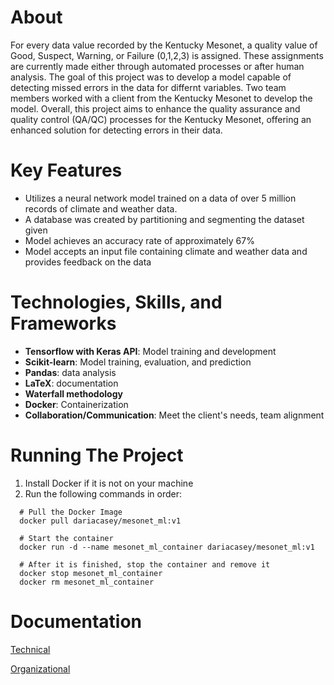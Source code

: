 # About
For every data value recorded by the Kentucky Mesonet, a quality value of Good, Suspect, Warning, or Failure (0,1,2,3) is assigned. These assignments are currently made either through 
automated processes or after human analysis. The goal of this project was to develop a model capable of detecting missed errors in the data for differnt variables. Two team 
members worked with a client from the Kentucky Mesonet to develop the model. Overall, this project aims to enhance the quality assurance and quality control (QA/QC) processes for the 
Kentucky Mesonet, offering an enhanced solution for detecting errors in their data.

# Key Features
  - Utilizes a neural network model trained on a data of over 5 million records of climate and weather data.
  - A database was created by partitioning and segmenting the dataset given
  - Model achieves an accuracy rate of approximately 67%
  - Model accepts an input file containing climate and weather data and provides feedback on the data

# Technologies, Skills, and Frameworks
  - **Tensorflow with Keras API**: Model training and development 
  - **Scikit-learn**: Model training, evaluation, and prediction 
  - **Pandas**: data analysis 
  - **LaTeX**: documentation
  - **Waterfall methodology**
  - **Docker**: Containerization
  - **Collaboration/Communication**: Meet the client's needs, team alignment

# Running The Project

1. Install Docker if it is not on your machine
2. Run the following commands in order: 
```
  # Pull the Docker Image
  docker pull dariacasey/mesonet_ml:v1

  # Start the container 
  docker run -d --name mesonet_ml_container dariacasey/mesonet_ml:v1

  # After it is finished, stop the container and remove it
  docker stop mesonet_ml_container
  docker rm mesonet_ml_container
```
# Documentation
[Technical](/Users/daria/Downloads/CS496__MESONET_Project.pdf)

[Organizational](/Users/daria/Downloads/CS496__MESONET_ProjectOrg.pdf)



